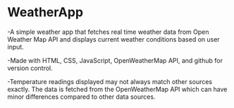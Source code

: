 # WeatherApp
-A simple weather app that fetches real time weather data from Open Weather Map API and displays current weather conditions based on user input.

-Made with HTML, CSS, JavaScript, OpenWeatherMap API, and github for version control.

-Temperature readings displayed may not always match other sources exactly. The data is fetched from the OpenWeatherMap API which can have minor differences compared to other data sources.
